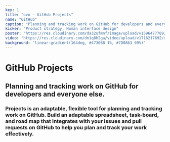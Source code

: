 ```yaml
---
key: 1
title: "ovo – GitHub Projects"
name: "GitHub"
caption: "Planning and tracking work on GitHub for developers and everyone else."
kicker: "Product strategy, Human interface design"
poster: "https://res.cloudinary.com/da32ufmnf/image/upload/v1596477789/mc-send/01_2x_ab9xk9.jpg"
video: "https://res.cloudinary.com/dn1q8h2ga/video/upload/v1716217692/mc-core_ph7qd4_mvmalb.webm"
background: "linear-gradient(164deg, #4730BB 1%, #7D0863 99%)"
---
```


# GitHub Projects

## Planning and tracking work on GitHub for developers and everyone else.

### Projects is an adaptable, flexible tool for planning and tracking work on GitHub. Build an adaptable spreadsheet, task-board, and road map that integrates with your issues and pull requests on GitHub to help you plan and track your work effectively.
